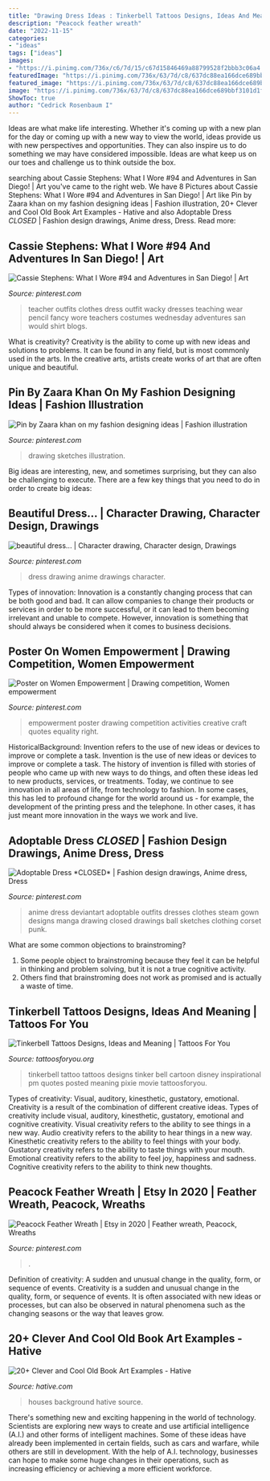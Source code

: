 ```yaml
---
title: "Drawing Dress Ideas : Tinkerbell Tattoos Designs, Ideas And Meaning"
description: "Peacock feather wreath"
date: "2022-11-15"
categories:
- "ideas"
tags: ["ideas"]
images:
- "https://i.pinimg.com/736x/c6/7d/15/c67d15846469a88799528f2bbb3c06a4.jpg"
featuredImage: "https://i.pinimg.com/736x/63/7d/c8/637dc88ea166dce689bbf3101d1ff519--teacher-style-teacher-blogs.jpg"
featured_image: "https://i.pinimg.com/736x/63/7d/c8/637dc88ea166dce689bbf3101d1ff519--teacher-style-teacher-blogs.jpg"
image: "https://i.pinimg.com/736x/63/7d/c8/637dc88ea166dce689bbf3101d1ff519--teacher-style-teacher-blogs.jpg"
ShowToc: true
author: "Cedrick Rosenbaum I"
---
```



Ideas are what make life interesting. Whether it's coming up with a new plan for the day or coming up with a new way to view the world, ideas provide us with new perspectives and opportunities. They can also inspire us to do something we may have considered impossible. Ideas are what keep us on our toes and challenge us to think outside the box.

	

		
searching about Cassie Stephens: What I Wore #94 and Adventures in San Diego! | Art you've came to the right web. We have 8 Pictures about Cassie Stephens: What I Wore #94 and Adventures in San Diego! | Art like Pin by Zaara khan on my fashion designing ideas | Fashion illustration, 20+ Clever and Cool Old Book Art Examples - Hative and also Adoptable Dress *CLOSED* | Fashion design drawings, Anime dress, Dress. Read more:
		
    
## Cassie Stephens: What I Wore #94 And Adventures In San Diego! | Art

<img loading=lazy src="https://i.pinimg.com/736x/63/7d/c8/637dc88ea166dce689bbf3101d1ff519--teacher-style-teacher-blogs.jpg" onerror="this.onerror=null;this.src='https://tse1.mm.bing.net/th?id=OIP.G820uBSuMowqs9sK2o1N9AHaLr&amp;pid=15.1';" alt="Cassie Stephens: What I Wore #94 and Adventures in San Diego! | Art">

_Source: pinterest.com_

>teacher outfits clothes dress outfit wacky dresses teaching wear pencil fancy wore teachers costumes wednesday adventures san would shirt blogs. 

	

What is creativity?
Creativity is the ability to come up with new ideas and solutions to problems. It can be found in any field, but is most commonly used in the arts. In the creative arts, artists create works of art that are often unique and beautiful.

    
## Pin By Zaara Khan On My Fashion Designing Ideas | Fashion Illustration

<img loading=lazy src="https://i.pinimg.com/736x/c0/fa/d6/c0fad6512f217f7679a9a18b606b9cd4.jpg" onerror="this.onerror=null;this.src='https://tse1.mm.bing.net/th?id=OIP.jjqCANR2zxdDzq-etIEi1QHaKE&amp;pid=15.1';" alt="Pin by Zaara khan on my fashion designing ideas | Fashion illustration">

_Source: pinterest.com_

>drawing sketches illustration. 

	

Big ideas are interesting, new, and sometimes surprising, but they can also be challenging to execute. There are a few key things that you need to do in order to create big ideas:

    
## Beautiful Dress... | Character Drawing, Character Design, Drawings

<img loading=lazy src="https://i.pinimg.com/736x/08/79/6f/08796f3a185e5020b4c887d10feba719--anime-girl-dress-girl-in-dress-drawing.jpg" onerror="this.onerror=null;this.src='https://tse1.mm.bing.net/th?id=OIP._pL5j1dlKbQSXDsw5AMAkgHaNM&amp;pid=15.1';" alt="beautiful dress... | Character drawing, Character design, Drawings">

_Source: pinterest.com_

>dress drawing anime drawings character. 

	

Types of innovation:
Innovation is a constantly changing process that can be both good and bad. It can allow companies to change their products or services in order to be more successful, or it can lead to them becoming irrelevant and unable to compete. However, innovation is something that should always be considered when it comes to business decisions.

    
## Poster On Women Empowerment | Drawing Competition, Women Empowerment

<img loading=lazy src="https://i.pinimg.com/736x/c6/7d/15/c67d15846469a88799528f2bbb3c06a4.jpg" onerror="this.onerror=null;this.src='https://tse4.mm.bing.net/th?id=OIP.f8sakYx8TSNatqftPn5bGwHaJ3&amp;pid=15.1';" alt="Poster on Women Empowerment | Drawing competition, Women empowerment">

_Source: pinterest.com_

>empowerment poster drawing competition activities creative craft quotes equality right. 

	

HistoricalBackground: Invention refers to the use of new ideas or devices to improve or complete a task.
Invention is the use of new ideas or devices to improve or complete a task. The history of invention is filled with stories of people who came up with new ways to do things, and often these ideas led to new products, services, or treatments. Today, we continue to see innovation in all areas of life, from technology to fashion. In some cases, this has led to profound change for the world around us - for example, the development of the printing press and the telephone. In other cases, it has just meant more innovation in the ways we work and live.

    
## Adoptable Dress *CLOSED* | Fashion Design Drawings, Anime Dress, Dress

<img loading=lazy src="https://i.pinimg.com/736x/c9/ea/bc/c9eabc32b11cd56eb8015d6b27f1d422--anime-outfits-long-dresses.jpg" onerror="this.onerror=null;this.src='https://tse1.mm.bing.net/th?id=OIP.CFSoHwUbywDSykbA4h_dTQHaLN&amp;pid=15.1';" alt="Adoptable Dress *CLOSED* | Fashion design drawings, Anime dress, Dress">

_Source: pinterest.com_

>anime dress deviantart adoptable outfits dresses clothes steam gown designs manga drawing closed drawings ball sketches clothing corset punk. 

	

What are some common objections to brainstroming?
1. Some people object to brainstroming because they feel it can be helpful in thinking and problem solving, but it is not a true cognitive activity.
2. Others find that brainstroming does not work as promised and is actually a waste of time.

    
## Tinkerbell Tattoos Designs, Ideas And Meaning | Tattoos For You

<img loading=lazy src="https://www.tattoosforyou.org/wp-content/uploads/2016/03/Tinkerbell-Tattoo-Designs.jpg" onerror="this.onerror=null;this.src='https://tse4.mm.bing.net/th?id=OIP.ckLEcHomM7OIOAyDjMPpFgHaJ4&amp;pid=15.1';" alt="Tinkerbell Tattoos Designs, Ideas and Meaning | Tattoos For You">

_Source: tattoosforyou.org_

>tinkerbell tattoo tattoos designs tinker bell cartoon disney inspirational pm quotes posted meaning pixie movie tattoosforyou. 

	

Types of creativity: Visual, auditory, kinesthetic, gustatory, emotional.
Creativity is a result of the combination of different creative ideas. Types of creativity include visual, auditory, kinesthetic, gustatory, emotional and cognitive creativity. Visual creativity refers to the ability to see things in a new way. Audio creativity refers to the ability to hear things in a new way. Kinesthetic creativity refers to the ability to feel things with your body. Gustatory creativity refers to the ability to taste things with your mouth. Emotional creativity refers to the ability to feel joy, happiness and sadness. Cognitive creativity refers to the ability to think new thoughts.

    
## Peacock Feather Wreath | Etsy In 2020 | Feather Wreath, Peacock, Wreaths

<img loading=lazy src="https://i.pinimg.com/736x/f7/1c/9f/f71c9f0edf8aa0a1d3f70b5871c4fd98.jpg" onerror="this.onerror=null;this.src='https://tse4.mm.bing.net/th?id=OIP.f-0p_o27HZpGjt_aOv7RDwHaHP&amp;pid=15.1';" alt="Peacock Feather Wreath | Etsy in 2020 | Feather wreath, Peacock, Wreaths">

_Source: pinterest.com_

>. 

	

Definition of creativity: A sudden and unusual change in the quality, form, or sequence of events.
Creativity is a sudden and unusual change in the quality, form, or sequence of events. It is often associated with new ideas or processes, but can also be observed in natural phenomena such as the changing seasons or the way that leaves grow.

    
## 20+ Clever And Cool Old Book Art Examples - Hative

<img loading=lazy src="https://hative.com/wp-content/uploads/2014/05/old-book-art/6-houses-on-book-pages.jpg" onerror="this.onerror=null;this.src='https://tse2.mm.bing.net/th?id=OIP.aaeoNGnXHmLl1InJ5tNpJQHaMC&amp;pid=15.1';" alt="20+ Clever and Cool Old Book Art Examples - Hative">

_Source: hative.com_

>houses background hative source. 

	

There's something new and exciting happening in the world of technology. Scientists are exploring new ways to create and use artificial intelligence (A.I.) and other forms of intelligent machines. Some of these ideas have already been implemented in certain fields, such as cars and warfare, while others are still in development. With the help of A.I. technology, businesses can hope to make some huge changes in their operations, such as increasing efficiency or achieving a more efficient workforce.

